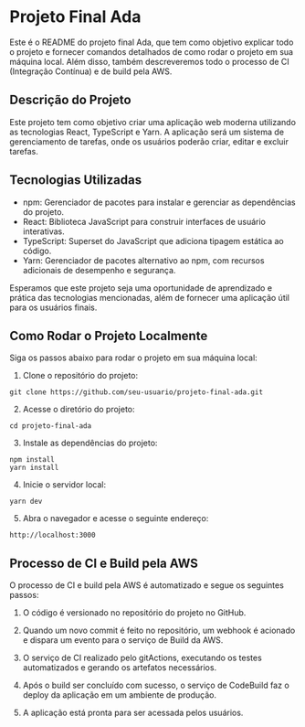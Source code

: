 # Projeto Final Ada

Este é o README do projeto final Ada, que tem como objetivo explicar todo o projeto e fornecer comandos detalhados de como rodar o projeto em sua máquina local. Além disso, também descreveremos todo o processo de CI (Integração Contínua) e de build pela AWS.

## Descrição do Projeto

Este projeto tem como objetivo criar uma aplicação web moderna utilizando as tecnologias React, TypeScript e Yarn. A aplicação será um sistema de gerenciamento de tarefas, onde os usuários poderão criar, editar e excluir tarefas.

## Tecnologias Utilizadas

- npm: Gerenciador de pacotes para instalar e gerenciar as dependências do projeto.
- React: Biblioteca JavaScript para construir interfaces de usuário interativas.
- TypeScript: Superset do JavaScript que adiciona tipagem estática ao código.
- Yarn: Gerenciador de pacotes alternativo ao npm, com recursos adicionais de desempenho e segurança.

Esperamos que este projeto seja uma oportunidade de aprendizado e prática das tecnologias mencionadas, além de fornecer uma aplicação útil para os usuários finais.

## Como Rodar o Projeto Localmente

Siga os passos abaixo para rodar o projeto em sua máquina local:

1. Clone o repositório do projeto:

```
git clone https://github.com/seu-usuario/projeto-final-ada.git
```

2. Acesse o diretório do projeto:

```
cd projeto-final-ada
```

3. Instale as dependências do projeto:

```
npm install
yarn install
```

4. Inicie o servidor local:

```
yarn dev
```

5. Abra o navegador e acesse o seguinte endereço:

```
http://localhost:3000
```

## Processo de CI e Build pela AWS

O processo de CI e build pela AWS é automatizado e segue os seguintes passos:

1. O código é versionado no repositório do projeto no GitHub.

2. Quando um novo commit é feito no repositório, um webhook é acionado e dispara um evento para o serviço de Build da AWS.

3. O serviço de CI realizado pelo gitActions, executando os testes automatizados e gerando os artefatos necessários.

4. Após o build ser concluído com sucesso, o serviço de CodeBuild faz o deploy da aplicação em um ambiente de produção.

5. A aplicação está pronta para ser acessada pelos usuários.
